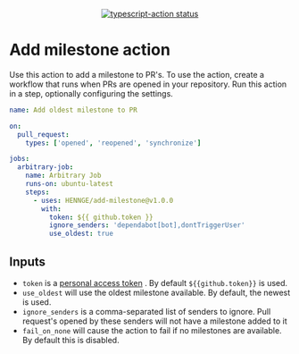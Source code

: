 <p align="center">
  <a href="https://github.com/actions/typescript-action/actions"><img alt="typescript-action status" src="https://github.com/actions/typescript-action/workflows/build-test/badge.svg"></a>
</p>

# Add milestone action

Use this action to add a milestone to PR's.
To use the action, create a workflow that runs when PRs are opened in your repository. Run this action in a step, optionally configuring the settings.

```yaml
name: Add oldest milestone to PR

on:
  pull_request:
    types: ['opened', 'reopened', 'synchronize']

jobs:
  arbitrary-job:
    name: Arbitrary Job
    runs-on: ubuntu-latest
    steps:
      - uses: HENNGE/add-milestone@v1.0.0
        with:
          token: ${{ github.token }}
          ignore_senders: 'dependabot[bot],dontTriggerUser'
          use_oldest: true
```

## Inputs

- `token` is a [personal access token](https://github.com/settings/tokens/new) . By
  default `${{github.token}}` is used.
- `use_oldest` will use the oldest milestone available. By default, the newest
  is used.
- `ignore_senders` is a comma-separated list of senders to ignore. Pull request's opened by these senders will not have a milestone added to it
- `fail_on_none` will cause the action to fail if no milestones are available. By default this is disabled.
